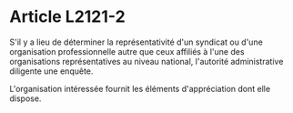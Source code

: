 # Article L2121-2

S'il y a lieu de déterminer la représentativité d'un syndicat ou d'une organisation professionnelle autre que ceux affiliés à l'une des organisations représentatives au niveau national, l'autorité administrative diligente une enquête.

L'organisation intéressée fournit les éléments d'appréciation dont elle dispose.